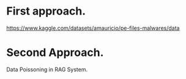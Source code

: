 # First approach.
https://www.kaggle.com/datasets/amauricio/pe-files-malwares/data

# Second Approach.
Data Poissoning in RAG System.